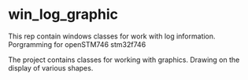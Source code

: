 # win_log_graphic
This rep contain windows classes for work with log information. Porgramming for openSTM746 stm32f746

The project contains classes for working with graphics. Drawing on the display of various shapes.
